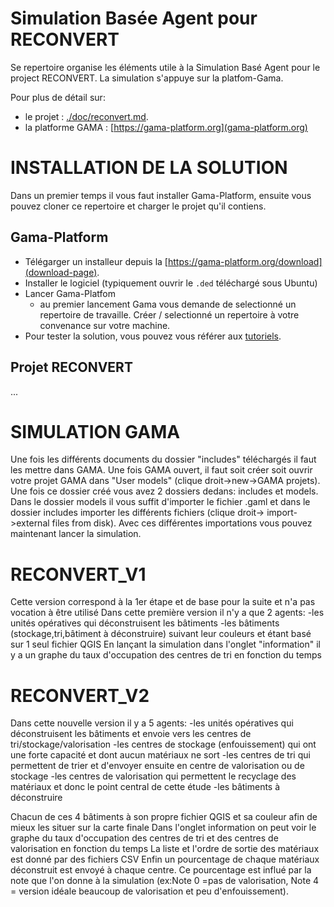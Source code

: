 # Simulation Basée Agent pour RECONVERT

Se repertoire organise les éléments utile à la Simulation Basé Agent pour le project RECONVERT.
La simulation s'appuye sur la platfom-Gama.

Pour plus de détail sur:

- le projet : [./doc/reconvert.md](doc/reconvert.md).
- la platforme GAMA : [https://gama-platform.org](gama-platform.org)


# INSTALLATION DE LA SOLUTION

Dans un premier temps il vous faut installer Gama-Platform, ensuite vous pouvez cloner ce repertoire et charger le projet qu'il contiens.


## Gama-Platform

- Télégarger un installeur depuis la [https://gama-platform.org/download](download-page).
- Installer le logiciel (typiquement ouvrir le `.ded` téléchargé sous Ubuntu)
- Lancer Gama-Platfom
    * au premier lancement Gama vous demande de selectionné un repertoire de travaille. Créer / selectionné un repertoire à votre convenance sur votre machine.
- Pour tester la solution, vous pouvez vous référer aux [tutoriels](https://gama-platform.org/wiki/Tutorials).


## Projet RECONVERT


...



# SIMULATION GAMA

Une fois les différents documents du dossier "includes" téléchargés il faut les mettre dans GAMA. Une fois GAMA ouvert, il faut soit créer soit ouvrir votre projet GAMA dans "User models" (clique droit->new->GAMA projets). Une fois ce dossier créé vous avez 2 dossiers dedans: includes et models. Dans le dossier models il vous suffit d'importer le fichier .gaml et dans le dossier includes importer les différents fichiers (clique droit-> import->external files from disk). Avec ces différentes importations vous pouvez maintenant lancer la simulation.

# RECONVERT_V1

Cette version correspond à la 1er étape et de base pour la suite et n'a pas vocation à être utilisé
Dans cette première version il n'y a que 2 agents:
-les unités opératives qui déconstruisent les bâtiments
-les bâtiments (stockage,tri,bâtiment à déconstruire) suivant leur couleurs et étant basé sur 1 seul fichier QGIS 
En lançant la simulation dans l'onglet "information" il y a un graphe du taux d'occupation des centres de tri en fonction du temps 

# RECONVERT_V2

Dans cette nouvelle version il y a 5 agents:
-les unités opératives qui déconstruisent les bâtiments et envoie vers les centres de tri/stockage/valorisation
-les centres de stockage (enfouissement) qui ont une forte capacité et dont aucun matériaux ne sort 
-les centres de tri qui permettent de trier et d'envoyer ensuite en centre de valorisation ou de stockage
-les centres de valorisation qui permettent le recyclage des matériaux et donc le point central de cette étude 
-les bâtiments à déconstruire

Chacun de ces 4 bâtiments à son propre fichier QGIS et sa couleur afin de mieux les situer sur la carte finale 
Dans l'onglet information on peut voir le graphe du taux d'occupation des centres de tri et des centres de valorisation en fonction du temps 
La liste et l'ordre de sortie des matériaux est donné par des fichiers CSV 
Enfin un pourcentage de chaque matériaux déconstruit est envoyé à chaque centre. Ce pourcentage est influé par la note que l'on donne à la simulation (ex:Note 0 =pas de valorisation, Note 4 = version idéale beaucoup de valorisation et peu d'enfouissement).
